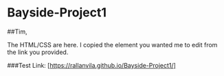 # Bayside-Project1

##Tim,

The HTML/CSS are here. I copied the element you wanted me to edit from the link you provided.

###Test Link:
[https://rallanvila.github.io/Bayside-Project1/]
